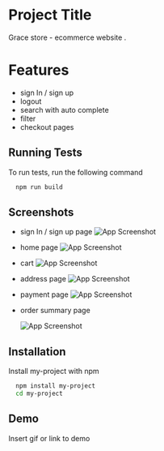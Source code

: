 # Project Title

Grace store - ecommerce website .

# Features

- sign In / sign up
- logout
- search with auto complete
- filter
- checkout pages

## Running Tests

To run tests, run the following command

```bash
  npm run build
```

## Screenshots

- sign In / sign up page
  ![App Screenshot]("./readme/images/signin.png")
- home page
  ![App Screenshot]("./readme/images/home.png")
- cart
  ![App Screenshot]("./readme/images/cart.png")
- address page
  ![App Screenshot]("./readme/images/address-page.png")
- payment page
  ![App Screenshot]("./readme/images/payment-page.png")
- order summary page

  ![App Screenshot]("./readme/images/summary-page.png/468x300?468x300?text=App+Screenshot+Here")

## Installation

Install my-project with npm

```bash
  npm install my-project
  cd my-project
```

## Demo

Insert gif or link to demo
